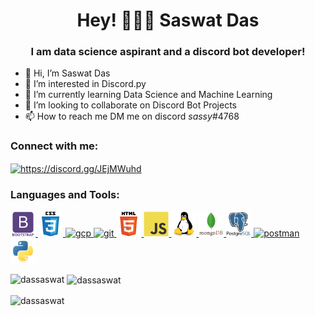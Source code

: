 <h1 align="center">Hey! 🙋🏼‍♂️ Saswat Das</h1>
<h3 align="center">I am data science aspirant and a discord bot developer!</h3>




- 👋 Hi, I’m Saswat Das
- 👀 I’m interested in Discord.py
- 🌱 I’m currently learning Data Science and Machine Learning
- 💞️ I’m looking to collaborate on Discord Bot Projects
- 📫 How to reach me DM me on discord _sassy_#4768

<h3 align="left">Connect with me:</h3>
<p align="left">
<a href="https://discord.gg/https://discord.gg/JEjMWuhd" target="blank"><img align="center" src="https://raw.githubusercontent.com/rahuldkjain/github-profile-readme-generator/master/src/images/icons/Social/discord.svg" alt="https://discord.gg/JEjMWuhd" height="30" width="40" /></a>
</p>

<h3 align="left">Languages and Tools:</h3>
<p align="left"> <a href="https://getbootstrap.com" target="_blank"> <img src="https://raw.githubusercontent.com/devicons/devicon/master/icons/bootstrap/bootstrap-plain-wordmark.svg" alt="bootstrap" width="40" height="40"/> </a> <a href="https://www.w3schools.com/css/" target="_blank"> <img src="https://raw.githubusercontent.com/devicons/devicon/master/icons/css3/css3-original-wordmark.svg" alt="css3" width="40" height="40"/> </a> <a href="https://cloud.google.com" target="_blank"> <img src="https://www.vectorlogo.zone/logos/google_cloud/google_cloud-icon.svg" alt="gcp" width="40" height="40"/> </a> <a href="https://git-scm.com/" target="_blank"> <img src="https://www.vectorlogo.zone/logos/git-scm/git-scm-icon.svg" alt="git" width="40" height="40"/> </a> <a href="https://www.w3.org/html/" target="_blank"> <img src="https://raw.githubusercontent.com/devicons/devicon/master/icons/html5/html5-original-wordmark.svg" alt="html5" width="40" height="40"/> </a> <a href="https://developer.mozilla.org/en-US/docs/Web/JavaScript" target="_blank"> <img src="https://raw.githubusercontent.com/devicons/devicon/master/icons/javascript/javascript-original.svg" alt="javascript" width="40" height="40"/> </a> <a href="https://www.linux.org/" target="_blank"> <img src="https://raw.githubusercontent.com/devicons/devicon/master/icons/linux/linux-original.svg" alt="linux" width="40" height="40"/> </a> <a href="https://www.mongodb.com/" target="_blank"> <img src="https://raw.githubusercontent.com/devicons/devicon/master/icons/mongodb/mongodb-original-wordmark.svg" alt="mongodb" width="40" height="40"/> </a> <a href="https://www.postgresql.org" target="_blank"> <img src="https://raw.githubusercontent.com/devicons/devicon/master/icons/postgresql/postgresql-original-wordmark.svg" alt="postgresql" width="40" height="40"/> </a> <a href="https://postman.com" target="_blank"> <img src="https://www.vectorlogo.zone/logos/getpostman/getpostman-icon.svg" alt="postman" width="40" height="40"/> </a> <a href="https://www.python.org" target="_blank"> <img src="https://raw.githubusercontent.com/devicons/devicon/master/icons/python/python-original.svg" alt="python" width="40" height="40"/> </a> </p>


<p><img align="left" src="https://github-readme-stats.vercel.app/api/top-langs?username=dassaswat&show_icons=true&locale=en&layout=compact" alt="dassaswat" /></p>

<p>&nbsp;<img align="center" src="https://github-readme-stats.vercel.app/api?username=dassaswat&show_icons=true&locale=en" alt="dassaswat" /></p>

<p><img align="center" src="https://github-readme-streak-stats.herokuapp.com/?user=dassaswat&" alt="dassaswat" /></p>


<!---
dassaswat/dassaswat is a ✨ special ✨ repository because its `README.md` (this file) appears on your GitHub profile.
You can click the Preview link to take a look at your changes.
--->


